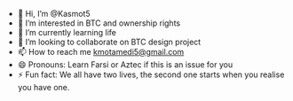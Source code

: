 - 👋 Hi, I’m @Kasmot5
- 👀 I’m interested in BTC and ownership rights
- 🌱 I’m currently learning life
- 💞️ I’m looking to collaborate on BTC design project
- 📫 How to reach me kmotamedi5@gmail.com    
- 😄 Pronouns: Learn Farsi or Aztec if this is an issue for you
- ⚡ Fun fact: We all have two lives, the second one starts when you realise you have one.

<!---
Kasmot5/Kasmot5 is a ✨ special ✨ repository because its `README.md` (this file) appears on your GitHub profile.
You can click the Preview link to take a look at your changes.
--->

